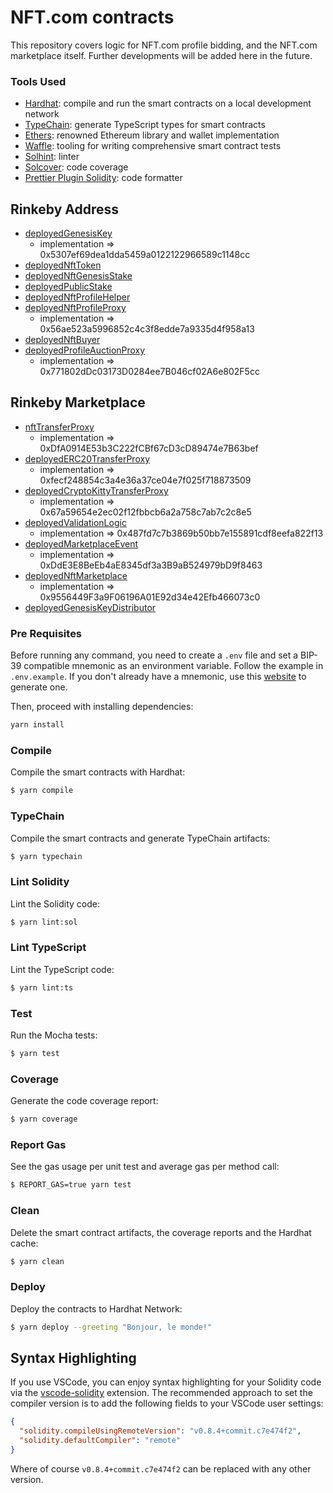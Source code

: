 # NFT.com contracts

This repository covers logic for NFT.com profile bidding, and the NFT.com marketplace itself. Further developments will be added here in the future.

### Tools Used

- [Hardhat](https://github.com/nomiclabs/hardhat): compile and run the smart contracts on a local development network
- [TypeChain](https://github.com/ethereum-ts/TypeChain): generate TypeScript types for smart contracts
- [Ethers](https://github.com/ethers-io/ethers.js/): renowned Ethereum library and wallet implementation
- [Waffle](https://github.com/EthWorks/Waffle): tooling for writing comprehensive smart contract tests
- [Solhint](https://github.com/protofire/solhint): linter
- [Solcover](https://github.com/sc-forks/solidity-coverage): code coverage
- [Prettier Plugin Solidity](https://github.com/prettier-solidity/prettier-plugin-solidity): code formatter

## Rinkeby Address

- [deployedGenesisKey](https://rinkeby.etherscan.io/address/0xbEeB7221B6058B9529e0bde13A072f17c63CD372)
  - implementation => 0x5307ef69dea1dda5459a0122122966589c1148cc
- [deployedNftToken](https://rinkeby.etherscan.io/address/0x0F38751eA1bD10B373Cf9f61794426a251f43f99)
- [deployedNftGenesisStake](https://rinkeby.etherscan.io/address/0x3C35A978826A49Fb276357bFE0C489eD32940CCa)
- [deployedPublicStake](https://rinkeby.etherscan.io/address/0xbC956A5a1B1E47d44F5c9F66fdfF9C61f2b19BD1)
- [deployedNftProfileHelper](https://rinkeby.etherscan.io/address/0x53055289B76640fb00bD2E9C63b3974810744B3E)
- [deployedNftProfileProxy](https://rinkeby.etherscan.io/address/0xaa7F30a10D3E259ae9B14308C77dFe5aA2f5D9Df)
  - implementation => 0x56ae523a5996852c4c3f8edde7a9335d4f958a13
- [deployedNftBuyer](https://rinkeby.etherscan.io/address/0xce04Ee11831899784598b221249C6609D8D8322F)
- [deployedProfileAuctionProxy](https://rinkeby.etherscan.io/address/0xc53884b5E8B9f29635D865FBBccFd7Baf103B6eC)
  - implementation => 0x771802dDc03173D0284ee7B046cf02A6e802F5cc

## Rinkeby Marketplace

- [nftTransferProxy](https://rinkeby.etherscan.io/address/0x2302004af147967a99449d36e12B4831Af99b23E)
  - implementation => 0xDfA0914E53b3C222fCBf67cD3cD89474e7B63bef
- [deployedERC20TransferProxy](https://rinkeby.etherscan.io/address/0xAF09BE1A161E85808199000269c252267c15690E)
  - implementation => 0xfecf248854c3a4e36a37ce04e7f025f718873509
- [deployedCryptoKittyTransferProxy](https://rinkeby.etherscan.io/address/0x20D02512FaAa170cB553E7B469af2a05856ef77C)
  - implementation => 0x67a59654e2ec02f12fbbcb6a2a758c7ab7c2c8e5
- [deployedValidationLogic](https://rinkeby.etherscan.io/address/0xce789D5C9DfDdEBA2AA87b37f2dE25e26a767023)
  - implementation => 0x487fd7c7b3869b50bb7e155891cdf8eefa822f13
- [deployedMarketplaceEvent](https://rinkeby.etherscan.io/address/0x8D42A1Af22ac1287aabFEb5D7BEEa956210Cf197)
  - implementation => 0xDdE3E8BeEb4aE8345df3a3B9aB524979bD9f8463
- [deployedNftMarketplace](https://rinkeby.etherscan.io/address/0xC6F83d1D6D5a2aC7EE034483F8Ebe29646467Db7)
  - implementation => 0x9556449F3a9F06196A01E92d34e42Efb466073c0
- [deployedGenesisKeyDistributor](https://rinkeby.etherscan.io/address/0x97e46FfEACfC60c9e50f635FE41f483036f269C9)

### Pre Requisites

Before running any command, you need to create a `.env` file and set a BIP-39 compatible mnemonic as an environment
variable. Follow the example in `.env.example`. If you don't already have a mnemonic, use this [website](https://iancoleman.io/bip39/) to generate one.

Then, proceed with installing dependencies:

```sh
yarn install
```

### Compile

Compile the smart contracts with Hardhat:

```sh
$ yarn compile
```

### TypeChain

Compile the smart contracts and generate TypeChain artifacts:

```sh
$ yarn typechain
```

### Lint Solidity

Lint the Solidity code:

```sh
$ yarn lint:sol
```

### Lint TypeScript

Lint the TypeScript code:

```sh
$ yarn lint:ts
```

### Test

Run the Mocha tests:

```sh
$ yarn test
```

### Coverage

Generate the code coverage report:

```sh
$ yarn coverage
```

### Report Gas

See the gas usage per unit test and average gas per method call:

```sh
$ REPORT_GAS=true yarn test
```

### Clean

Delete the smart contract artifacts, the coverage reports and the Hardhat cache:

```sh
$ yarn clean
```

### Deploy

Deploy the contracts to Hardhat Network:

```sh
$ yarn deploy --greeting "Bonjour, le monde!"
```

## Syntax Highlighting

If you use VSCode, you can enjoy syntax highlighting for your Solidity code via the
[vscode-solidity](https://github.com/juanfranblanco/vscode-solidity) extension. The recommended approach to set the
compiler version is to add the following fields to your VSCode user settings:

```json
{
  "solidity.compileUsingRemoteVersion": "v0.8.4+commit.c7e474f2",
  "solidity.defaultCompiler": "remote"
}
```

Where of course `v0.8.4+commit.c7e474f2` can be replaced with any other version.
